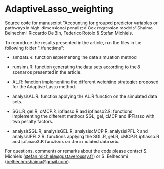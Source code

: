 # AdaptiveLasso_weighting


Source code for manuscript "Accounting for grouped predictor variables or pathways in high-dimensional penalized Cox regression models"
Shaima Belhechmi, Riccardo De Bin, Federico Rotolo & Stefan Michiels.

To reproduce the results presented in the article, run the files in the following folder "./functions":
- simdata.R: function implementing the data simulation method.
- runsims.R: function generating the data sets according to the 8 scenarios presented in the article.

- AL.R: function implementing the different weighting strategies proposed for the Adaptive Lasso method.
- analysisAL.R: function applying the AL.R function on the simulated data sets.

- SGL.R, gel.R, cMCP.R, ipflasso.R and ipflasso2.R: functions implementing the different methods SGL, gel, cMCP and IPFlasso with two penalty factors.
- analysisSGL.R, analysisGEL.R, analysiscMCP.R, analysisIPFL.R and analysisIPFL2.R: functions applying the SGL.R, gel.R, cMCP.R, ipflasso.R and ipflasso2.R functions on the simulated data sets.

For questions, comments or remarks about the code please contact S. Michiels (stefan.michiels@gustaveroussy.fr) or S. Belhechmi (belhechmishaima@gmail.com).

